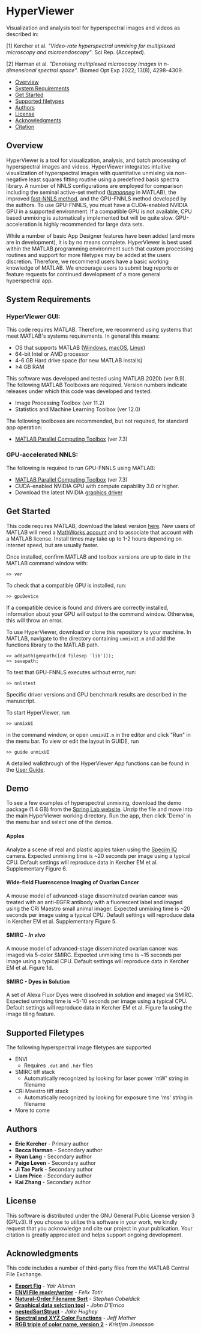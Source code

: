 # HyperViewer

Visualization and analysis tool for hyperspectral images and videos as described in:

[1] Kercher et al. _"Video-rate hyperspectral unmixing for multiplexed microscopy and microendoscopy"_. Sci Rep. (Accepted). 

[2] Harman et al. _"Denoising multiplexed microscopy images in n-dimensional spectral space"_. Biomed Opt Exp 2022; 13(8), 4298–4309.

* [Overview](#overview)
* [System Requirements](#system-requirements)
* [Get Started](#get-started)
* [Supported filetypes](#supported-filetypes)
* [Authors](#authors)
* [License](#license)
* [Acknowledgments](#acknowledgments)
* [Citation](#citation)

## Overview

HyperViewer is a tool for visualization, analysis, and batch processing of hyperspectral images and videos. HyperViewer integrates intuitive visualization of hyperspectral images with quantitative unmixing via non-negative least squares fitting routine using a predefined basis spectra library. A number of NNLS configurations are employed for comparison including the seminal active-set method ([*lsqnonneg*](https://www.mathworks.com/help/matlab/ref/lsqnonneg.html) in MATLAB), the improved [fast-NNLS method](https://doi.org/10.1002/(SICI)1099-128X(199709/10)11:5%3C393::AID-CEM483%3E3.0.CO;2-L), and the GPU-FNNLS method developed by the authors. To use GPU-FNNLS, you must have a CUDA-enabled NVIDIA GPU in a supported environment. If a compatible GPU is not available, CPU based unmixing is automatically implemented but will be quite slow. GPU-acceleration is highly recommended for large data sets.

While a number of basic App Designer features have been added (and more are in development), it is by no means complete. HyperViewer is best used within the MATLAB programming environment such that custom processing routines and support for more filetypes may be added at the users discretion. Therefore, we recommend users have a basic working knowledge of MATLAB. We encourage users to submit bug reports or feature requests for continued development of a more general hyperspectral app.

## System Requirements

### HyperViewer GUI:

This code requires MATLAB. Therefore, we recommend using systems that meet MATLAB's systems requirements. In general this means:
* OS that supports MATLAB ([Windows](https://www.mathworks.com/content/dam/mathworks/mathworks-dot-com/support/sysreq/files/system-requirements-release-2018b-windows.pdf), [macOS](https://www.mathworks.com/content/dam/mathworks/mathworks-dot-com/support/sysreq/files/system-requirements-release-2018b-macintosh.pdf), [Linux](https://www.mathworks.com/content/dam/mathworks/mathworks-dot-com/support/sysreq/files/system-requirements-release-2018b-linux.pdf))
* 64-bit Intel or AMD processor
* 4-6 GB Hard drive space (for new MATLAB installs)
* ≥4 GB RAM

This software was developed and tested using MATLAB 2020b (ver 9.9). The following MATLAB Toolboxes are required. Version numbers indicate releases under which this code was developed and tested.

* Image Processing Toolbox (ver 11.2)
* Statistics and Machine Learning Toolbox (ver 12.0)

The following toolboxes are recommended, but not required, for standard app operation:

* [MATLAB Parallel Computing Toolbox](https://www.mathworks.com/support/requirements/parallel-computing-toolbox.html) (ver 7.3)

### GPU-accelerated NNLS:
The following is required to run GPU-FNNLS using MATLAB:

* [MATLAB Parallel Computing Toolbox](https://www.mathworks.com/support/requirements/parallel-computing-toolbox.html) (ver 7.3)
* CUDA-enabled NVIDIA GPU with compute capability 3.0 or higher.
* Download the latest NVIDIA [graphics driver](https://www.nvidia.com/Download/index.aspx)

## Get Started
This code requires MATLAB, download the latest version [here](https://www.mathworks.com/products/matlab.html). New users of MATLAB will need a [MathWorks account](https://www.mathworks.com/mwaccount/) and to associate that account with a MATLAB license. Install times may take up to 1-2 hours depending on internet speed, but are usually faster.

Once installed, confirm MATLAB and toolbox versions are up to date in the MATLAB command window with:
```
>> ver
```

To check that a compatible GPU is installed, run:
```
>> gpuDevice
```
If a compatible device is found and drivers are correctly installed, information about your GPU will output to the command window. Otherwise, this will throw an error.

To use HyperViewer, download or clone this repository to your machine. In MATLAB, navigate to the directory containing ```unmixUI.m``` and add the functions library to the MATLAB path.
```
>> addpath(genpath([cd filesep 'lib']));
>> savepath;
```
To test that GPU-FNNLS executes without error, run:
```
>> nnlstest
```
Specific driver versions and GPU benchmark results are described in the manuscript.

To start HyperViewer, run
```
>> unmixUI
```
in the command window, or open ```unmixUI.m``` in the editor and click "Run" in the menu bar. To view or edit the layout in GUIDE, run
```
>> guide unmixUI
```

A detailed walkthrough of the HyperViewer App functions can be found in the [User Guide](www.github.com/hyperviewer_release/USERGUIDE.md).

## Demo

To see a few examples of hyperspectral unmixing, download the demo package (1.4 GB) from the [Spring Lab website](www.springlabnu.com/software). Unzip the file and move into the main HyperViewer working directory. Run the app, then click 'Demo' in the menu bar and select one of the demos.

#### Apples

Analyze a scene of real and plastic apples taken using the [Specim IQ](https://www.specim.fi/iq/) camera. Expected unmixing time is ~20 seconds per image using a typical CPU. Default settings will reproduce data in Kercher EM et al. Supplementary Figure 6.

#### Wide-field Fluorescence Imaging of Ovarian Cancer

A mouse model of advanced-stage disseminated ovarian cancer was treated with an anti-EGFR antibody with a fluorescent label and imaged using the CRi Maestro small animal imager. Expected unmixing time is ~20 seconds per image using a typical CPU. Default settings will reproduce data in Kercher EM et al. Supplementary Figure 5.

#### SMIRC - *In vivo*

A mouse model of advanced-stage disseminated ovarian cancer was imaged via 5-color SMIRC. Expected unmixing time is ~15 seconds per image using a typical CPU. Default settings will reproduce data in Kercher EM et al. Figure 1d.

#### SMIRC - Dyes in Solution

A set of Alexa Fluor Dyes were dissolved in solution and imaged via SMIRC. Expected unmixing time is ~5-10 seconds per image using a typical CPU. Default settings will reproduce data in Kercher EM et al. Figure 1a using the image tiling feature.

## Supported Filetypes
The following hyperspectral image filetypes are supported
* ENVI
  * Requires ```.dat``` and ```.hdr``` files
* SMIRC tiff stack
  * Automatically recognized by looking for laser power 'mW' string in filename
* CRi Maestro tiff stack
  * Automatically recognized by looking for exposure time 'ms' string in filename
* More to come

## Authors
* **Eric Kercher** - Primary author
* **Becca Harman** - Secondary author
* **Ryan Lang** - Secondary author
* **Paige Leven** - Secondary author
* **Ji Tae Park** - Secondary author
* **Liam Price** - Secondary author
* **Kai Zhang** - Secondary author

## License
This software is distributed under the GNU General Public License version 3 (GPLv3). If you choose to utilize this software in your work, we kindly request that you acknowledge and cite our project in your publication. Your citation is greatly appreciated and helps support ongoing development. 

## Acknowledgments
This code includes a number of third-party files from the MATLAB Central File Exchange.
* [**Export Fig**](https://www.mathworks.com/matlabcentral/fileexchange/23629-export_fig) - *Yair Altman*
* [**ENVI File reader/writer**](https://www.mathworks.com/matlabcentral/fileexchange/27172-envi-file-reader-writer) - *Felix Totir*
* [**Natural-Order Filename Sort**](https://www.mathworks.com/matlabcentral/fileexchange/47434-natural-order-filename-sort) - *Stephen Cobeldick*
* [**Graphical data selction tool**](https://www.mathworks.com/matlabcentral/fileexchange/13857-graphical-data-selection-tool) - *John D'Errico*
* [**nestedSortStruct**](https://www.mathworks.com/matlabcentral/fileexchange/28573-nestedsortstruct) - *Jake Hughey*
* [**Spectral and XYZ Color Functions**](https://www.mathworks.com/matlabcentral/fileexchange/7021-spectral-and-xyz-color-functions) - *Jeff Mather*
* [**RGB triple of color name, version 2**](https://www.mathworks.com/matlabcentral/fileexchange/24497-rgb-triple-of-color-name-version-2) - *Kristjan Jonasson*

